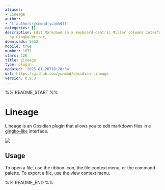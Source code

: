 ```yaml
---
aliases:
- Lineage
author:
- '[[authors/ycnmhd|ycnmhd]]'
categories: []
description: Edit Markdown in a keyboard-centric Miller columns interface. Inspired
  by Gingko Writer.
downloads: 5562
mobile: true
number: 1671
stars: 126
title: Lineage
type: plugin
updated: '2025-01-20T10:20:34'
url: https://github.com/ycnmhd/obsidian-lineage
version: 0.8.0
---
```


%% README_START %%

# Lineage
Lineage is an Obsidian plugin that allows you to edit markdown files in a [gingko-like](https://gingkowriter.com/) interface.

![](https://raw.githubusercontent.com/ycnmhd/obsidian-lineage/docs/docs/media/screenshot.png)

## Usage
To open a file, use the ribbon icon, the file context menu, or the command palette.
To export a file, use the view context menu.


%% README_END %%